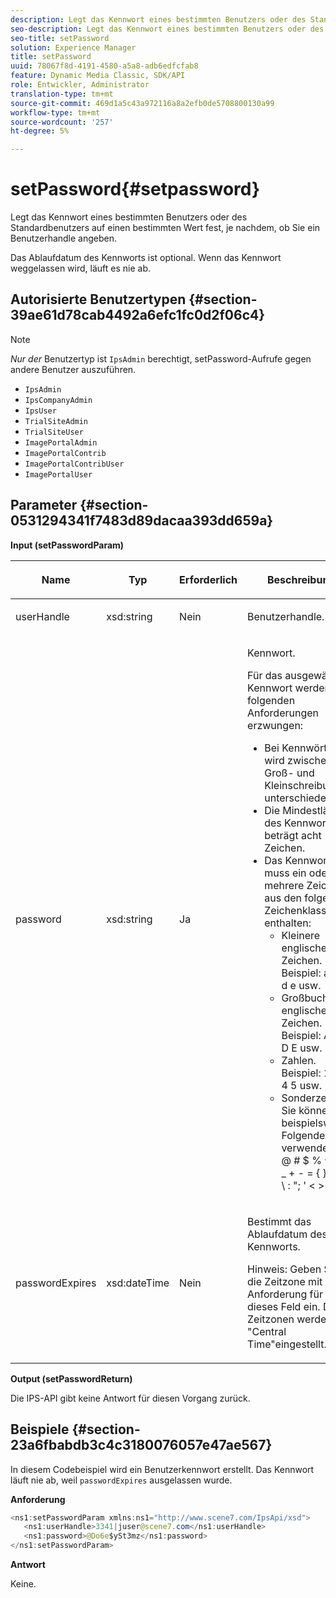 ```yaml
---
description: Legt das Kennwort eines bestimmten Benutzers oder des Standardbenutzers auf einen bestimmten Wert fest, je nachdem, ob Sie ein Benutzerhandle angeben.
seo-description: Legt das Kennwort eines bestimmten Benutzers oder des Standardbenutzers auf einen bestimmten Wert fest, je nachdem, ob Sie ein Benutzerhandle angeben.
seo-title: setPassword
solution: Experience Manager
title: setPassword
uuid: 78067f8d-4191-4580-a5a8-adb6edfcfab8
feature: Dynamic Media Classic, SDK/API
role: Entwickler, Administrator
translation-type: tm+mt
source-git-commit: 469d1a5c43a972116a8a2efb0de5708800130a99
workflow-type: tm+mt
source-wordcount: '257'
ht-degree: 5%

---
```



# setPassword{#setpassword}

Legt das Kennwort eines bestimmten Benutzers oder des Standardbenutzers auf einen bestimmten Wert fest, je nachdem, ob Sie ein Benutzerhandle angeben.

Das Ablaufdatum des Kennworts ist optional. Wenn das Kennwort weggelassen wird, läuft es nie ab.

## Autorisierte Benutzertypen {#section-39ae61d78cab4492a6efc1fc0d2f06c4}

>[!NOTE]
>
>*Nur der* Benutzertyp ist  `IpsAdmin` berechtigt, setPassword-Aufrufe gegen andere Benutzer auszuführen.

* `IpsAdmin`
* `IpsCompanyAdmin`
* `IpsUser`
* `TrialSiteAdmin`
* `TrialSiteUser`
* `ImagePortalAdmin`
* `ImagePortalContrib`
* `ImagePortalContribUser`
* `ImagePortalUser`

## Parameter {#section-0531294341f7483d89dacaa393dd659a}

**Input (setPasswordParam)**

<table id="table_BF54512811344E0B979C5070354E8048"> 
 <thead> 
  <tr> 
   <th colname="col1" class="entry"> <p>Name </p> </th> 
   <th colname="col2" class="entry"> <p>Typ </p> </th> 
   <th colname="col3" class="entry"> <p>Erforderlich </p> </th> 
   <th colname="col4" class="entry"> <p>Beschreibung </p> </th> 
  </tr> 
 </thead>
 <tbody> 
  <tr> 
   <td colname="col1"> <p> <span class="codeph"> <span class="varname"> userHandle  </span> </span> </p> </td> 
   <td colname="col2"> <p> <span class="codeph"> xsd:string  </span> </p> </td> 
   <td colname="col3"> <p>Nein </p> </td> 
   <td colname="col4"> <p>Benutzerhandle. </p> </td> 
  </tr> 
  <tr> 
   <td colname="col1"> <p> <span class="codeph"> <span class="varname"> password  </span> </span> </p> </td> 
   <td colname="col2"> <p> <span class="codeph"> xsd:string  </span> </p> </td> 
   <td colname="col3"> <p>Ja </p> </td> 
   <td colname="col4"> <p>Kennwort. </p> <p>Für das ausgewählte Kennwort werden die folgenden Anforderungen erzwungen: </p> <p> 
     <ul id="ul_E5BE3621127C476788412174584075B3"> 
      <li id="li_0132852AFD774659A0224C450F19418C">Bei Kennwörtern wird zwischen Groß- und Kleinschreibung unterschieden. </li> 
      <li id="li_71224B3A89C8461AB689BAD383EC8CEA">Die Mindestlänge des Kennworts beträgt acht Zeichen. </li> 
      <li id="li_C21B6843EA734D1ABE0580185F775408">Das Kennwort muss ein oder mehrere Zeichen aus den folgenden Zeichenklassen enthalten: 
       <ul id="ul_D5D3911AD6214035BBD2AB8350A459C7"> 
        <li id="li_6E3F084100104F2CBCF130EF8852C7B7">Kleinere englische Zeichen. Beispiel: <span class="codeph"> a b c d e </span> usw. </li> 
        <li id="li_1FDED8D7348842BC857320D797D41217">Großbuchstabe englische Zeichen. Beispiel: <span class="codeph"> A B C D E </span> usw. </li> 
        <li id="li_C3C4D5412AA749F3B78F37B2B696CF80">Zahlen. Beispiel: <span class="codeph"> 1 2 3 4 5 </span> usw. </li> 
        <li id="li_2730798F26E74B878BEDE510CD06D8DD">Sonderzeichen. Sie können beispielsweise Folgendes verwenden: <span class="codeph">~ ! @ # $ % ^ * ( ) _ + - = { } | [ ] &amp; \ : "; ' &lt; &gt; ? , . / </span> </li> 
       </ul> </li> 
     </ul> </p> </td> 
  </tr> 
  <tr> 
   <td colname="col1"> <p> <span class="codeph"> <span class="varname"> passwordExpires  </span> </span> </p> </td> 
   <td colname="col2"> <p> <span class="codeph"> xsd:dateTime  </span> </p> </td> 
   <td colname="col3"> <p>Nein </p> </td> 
   <td colname="col4"> <p>Bestimmt das Ablaufdatum des Kennworts. <p>Hinweis:  Geben Sie die Zeitzone mit der Anforderung für dieses Feld ein. Die Zeitzonen werden auf "Central Time"eingestellt. </p> </p> </td> 
  </tr> 
 </tbody> 
</table>

**Output (setPasswordReturn)**

Die IPS-API gibt keine Antwort für diesen Vorgang zurück.

## Beispiele {#section-23a6fbabdb3c4c3180076057e47ae567}

In diesem Codebeispiel wird ein Benutzerkennwort erstellt. Das Kennwort läuft nie ab, weil `passwordExpires` ausgelassen wurde.

**Anforderung**

```java
<ns1:setPasswordParam xmlns:ns1="http://www.scene7.com/IpsApi/xsd">  
   <ns1:userHandle>3341|juser@scene7.com</ns1:userHandle> 
   <ns1:password>@Do6e$ySt3mz</ns1:password> 
</ns1:setPasswordParam>
```

**Antwort**

Keine.
